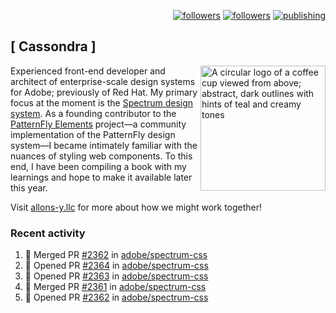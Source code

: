 <p align="right"><a rel="me" href="https://front-end.social/@castastrophe">
    <img alt="followers" title="Follow me on Mastodon" src="https://img.shields.io/mastodon/follow/109297102751309835?domain=https%3A%2F%2Ffront-end.social&label=Follow&logo=mastodon&logoColor=white&style=for-the-badge&labelColor=008080&color=006969"/></a>
  <a href="https://codepen.io/castastrophe/">
    <img alt="followers" title="Follow me on CodePen" src="https://img.shields.io/badge/16-1?color=640464&labelColor=7c007c&style=for-the-badge&logo=codepen&label=Follow"/></a>
<a href="https://castastrophe.medium.com/">
    <img alt="publishing" title="View articles on Medium" src="https://img.shields.io/badge/107-1?color=666&labelColor=444&label=subscribe&logo=medium&logoColor=white&style=for-the-badge"/></a>
</p>

## [&nbsp;Cassondra&nbsp;]

<img align="right" src="https://github-production-user-asset-6210df.s3.amazonaws.com/1840295/253016758-ba468774-1cd3-42c2-8f43-947b5eeb5edf.png" height="200" alt="A circular logo of a coffee cup viewed from above; abstract, dark outlines with hints of teal and creamy tones">

Experienced front-end developer and architect of enterprise-scale design systems for Adobe; previously of Red Hat. My primary focus at the moment is the [Spectrum design system](https://github.com/adobe/spectrum-css). As a founding contributor to the [PatternFly&nbsp;Elements](https://github.com/patternfly/patternfly-elements) project&mdash;a community implementation of the PatternFly design system&mdash;I became intimately familiar with the nuances of styling web components. To this end, I have been compiling a book with my learnings and hope to make it available later this year.

Visit [allons-y.llc](http://allons-y.llc/) for more about how we might work together!

### Recent activity

<!--START_SECTION:activity-->
1. 🎉 Merged PR [#2362](https://github.com/adobe/spectrum-css/pull/2362) in [adobe/spectrum-css](https://github.com/adobe/spectrum-css)
2. 💪 Opened PR [#2364](https://github.com/adobe/spectrum-css/pull/2364) in [adobe/spectrum-css](https://github.com/adobe/spectrum-css)
3. 💪 Opened PR [#2363](https://github.com/adobe/spectrum-css/pull/2363) in [adobe/spectrum-css](https://github.com/adobe/spectrum-css)
4. 🎉 Merged PR [#2361](https://github.com/adobe/spectrum-css/pull/2361) in [adobe/spectrum-css](https://github.com/adobe/spectrum-css)
5. 💪 Opened PR [#2362](https://github.com/adobe/spectrum-css/pull/2362) in [adobe/spectrum-css](https://github.com/adobe/spectrum-css)
<!--END_SECTION:activity-->
